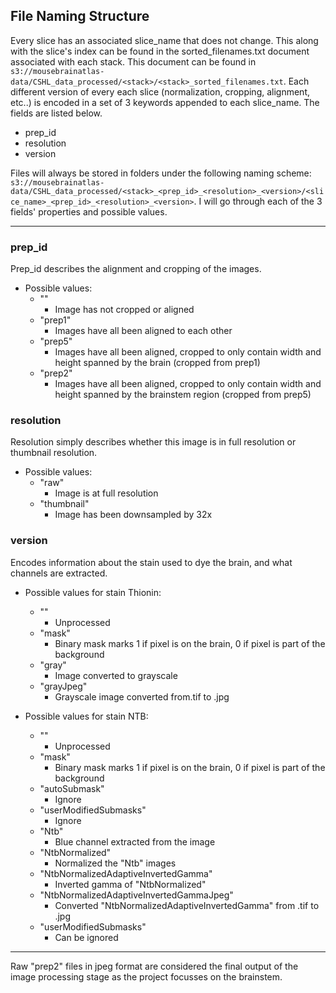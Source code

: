 ## File Naming Structure

Every slice has an associated slice_name that does not change. This along with the slice's index can be found in the sorted_filenames.txt document associated with each stack. This document can be found in `s3://mousebrainatlas-data/CSHL_data_processed/<stack>/<stack>_sorted_filenames.txt`. Each different version of every each slice (normalization, cropping, alignment, etc..) is encoded in a set of 3 keywords appended to each slice_name. The fields are listed below.
- prep_id
- resolution
- version

Files will always be stored in folders under the following naming scheme: `s3://mousebrainatlas-data/CSHL_data_processed/<stack>_<prep_id>_<resolution>_<version>/<slice_name>_<prep_id>_<resolution>_<version>`. I will go through each of the 3 fields' properties and possible values.

---

### prep_id
Prep_id describes the alignment and cropping of the images.

- Possible values:
  - ""
      - Image has not cropped or aligned
  - "prep1"
      - Images have all been aligned to each other
  - "prep5"
      - Images have all been aligned, cropped to only contain width and height spanned by the brain (cropped from prep1)
  - "prep2"
      - Images have all been aligned, cropped to only contain width and height spanned by the brainstem region (cropped from prep5)
  
### resolution
Resolution simply describes whether this image is in full resolution or thumbnail resolution.

- Possible values:
  - "raw"
      - Image is at full resolution
  - "thumbnail"
      - Image has been downsampled by 32x

### version
Encodes information about the stain used to dye the brain, and what channels are extracted.

- Possible values for stain Thionin:
  - ""
      - Unprocessed
  - "mask"
      - Binary mask marks 1 if pixel is on the brain, 0 if pixel is part of the background
  - "gray"
      - Image converted to grayscale
  - "grayJpeg"
      - Grayscale image converted from.tif to .jpg

- Possible values for stain NTB:
  - ""
      - Unprocessed
  - "mask"
      - Binary mask marks 1 if pixel is on the brain, 0 if pixel is part of the background
  - "autoSubmask"
      - Ignore
  - "userModifiedSubmasks"
      - Ignore
  - "Ntb"
      - Blue channel extracted from the image
  - "NtbNormalized"
      - Normalized the "Ntb" images
  - "NtbNormalizedAdaptiveInvertedGamma"
      - Inverted gamma of "NtbNormalized"
  - "NtbNormalizedAdaptiveInvertedGammaJpeg"
      - Converted "NtbNormalizedAdaptiveInvertedGamma" from .tif to .jpg
  - "userModifiedSubmasks"
      - Can be ignored

---

Raw "prep2" files in jpeg format are considered the final output of the image processing stage as the project focusses on the brainstem.
